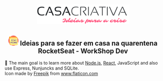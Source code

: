 <h1 align="center">
    <a href="#" title="Casa Criativa">
        <img src="public/WS Logo.png" alt="Casa Criativa Logo"/>
    </a>
</h1>

<h2 align="center">
    <a href="#"><img src="public/stay_home.png" alt="stay home"/></a>
    <b>Ideias para se fazer em casa na quarentena</b> <br> 
    RocketSeat - WorkShop Dev
</h2>

:dart: The main goal is to learn more about [Node.js][1], [React][2], JavaScript and also use Express, Nunjuncks and SQLite.
<br>
Icon made by 
<a href="https://www.flaticon.com/authors/freepik" title="Freepik">Freepik</a> from 
<a href="https://www.flaticon.com/" title="Flaticon"> www.flaticon.com</a>
    
[1]: https://nodejs.org/en/
[2]: https://reactjs.org/

